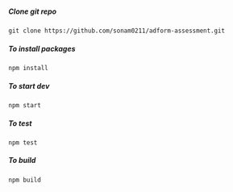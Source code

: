 ##### Clone git repo

```
git clone https://github.com/sonam0211/adform-assessment.git
```

##### To install packages

```
npm install
```

##### To start dev

```
npm start
```

##### To test

```
npm test
```

##### To build

```
npm build
```
